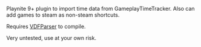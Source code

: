 Playnite 9+ plugin to import time data from GameplayTimeTracker. Also can add games to steam as non-steam shortcuts.

Requires [VDFParser](https://github.com/BrianLima/VDFParser) to compile.

Very untested, use at your own risk.